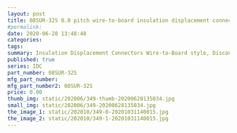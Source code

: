 ```yaml
---
layout: post
title: 08SUR-32S 0.8 pitch wire-to-board insulation displacement connector
#permalink: 
date: 2020-06-28 13:48:48
categories: 
tags:  
summary: Insulation Displacement Connectors Wire-to-Board style, Disconnectable type IDC style, Compact type, Low-profile type 
published: true 
series: IDC
part_number: 08SUR-32S
mfg_part_number: 
mfg_part_number2: 08SUR-32S
price: 0.00
thumb_img: static/202006/349-thumb-20200628135034.jpg
small_img: static/202006/349-20200628135034.jpg
the_image_1: static/202010/349-0-20201031140015.jpg
the_image_2: static/202010/349-1-20201031140015.jpg
---
```



